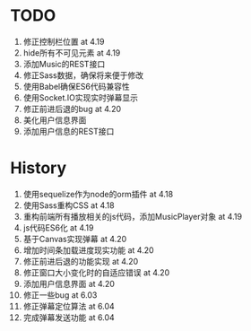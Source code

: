 # TODO 
1. 修正控制栏位置      at 4.19
2. hide所有不可见元素  at 4.19
3. 添加Music的REST接口 
4. 修正Sass数据，确保将来便于修改
5. 使用Babel确保ES6代码兼容性
6. 使用Socket.IO实现实时弹幕显示
7. 修正前进后退的bug   at 4.20
8. 美化用户信息界面
9. 添加用户信息的REST接口

# History
1. 使用sequelize作为node的orm插件 at 4.18
2. 使用Sass重构CSS at 4.18
3. 重构前端所有播放相关的js代码，添加MusicPlayer对象 at 4.19
4. js代码ES6化 at 4.19
5. 基于Canvas实现弹幕 at 4.20
6. 增加时间条加载进度现实功能 at 4.20
7. 修正前进后退的功能实现 at 4.20
8. 修正窗口大小变化时的自适应错误 at 4.20
9. 添加用户信息界面 at 4.20
10. 修正一些bug at 6.03
11. 修正弹幕定位算法 at 6.04
12. 完成弹幕发送功能 at 6.04

